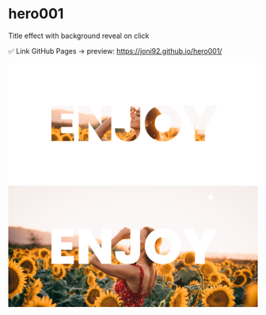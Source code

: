 # hero001
Title effect with background reveal on click

✅ Link GitHub Pages -> preview:  https://joni92.github.io/hero001/


![preview0.png](https://github.com/Joni92/hero001/blob/main/preview01.png)
![preview0.png](https://github.com/Joni92/hero001/blob/main/preview02.png)
